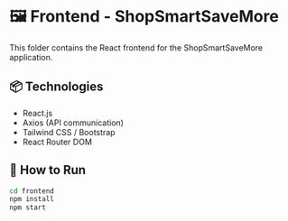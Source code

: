 # 🖼️ Frontend - ShopSmartSaveMore

This folder contains the React frontend for the ShopSmartSaveMore application.

## 📦 Technologies
- React.js
- Axios (API communication)
- Tailwind CSS / Bootstrap
- React Router DOM

## 🚀 How to Run
```bash
cd frontend
npm install
npm start

